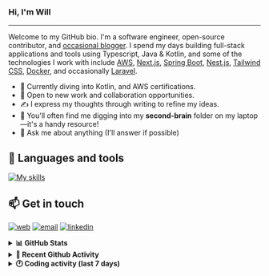 ### Hi, I'm Will

---

Welcome to my GitHub bio. I'm a software engineer, open-source contributor, and [occasional blogger][blog]. I spend my days building full-stack applications and tools using Typescript, Java & Kotlin, and some of the technologies I work with include [AWS](https://aws.amazon.com/fr/), [Next.js](https://nextjs.org/), [Spring Boot](https://spring.io/projects/spring-boot), [Nest.js](https://nestjs.com/), [Tailwind CSS](https://github.com/tailwindlabs/tailwindcss), [Docker](https://www.docker.com/), and occasionally [Laravel](https://laravel.com/).

- 🔭 Currently diving into Kotlin, and AWS certifications.
- 👯 Open to new work and collaboration opportunities.
- ✍️ I express my thoughts through writing to refine my ideas.
- 🧠 You'll often find me digging into my **second-brain** folder on my laptop—it's a handy resource!
- 💬 Ask me about anything (I'll answer if possible)

## 🎨 Languages and tools

[![My skills](https://skillicons.dev/icons?i=typescript,js,nodejs,nest,java,kotlin,spring,python,fastapi,django,aws,docker,vscode,idea,tailwind&perline=15)](https://wilfriedago.dev/about#skills)

## 📫 Get in touch
[![web](https://img.shields.io/badge/WEBSITE-12100E?logo=google-earth&color=282A36)][website]
[![email](https://img.shields.io/badge/MAIL-12100E?logo=mailgun&color=282A36)][mail]
[![linkedin](https://img.shields.io/badge/LINKEDIN-12100E?logo=linkedin&color=282A36)][linkedin]


<details>
  <summary><b>📊 GitHub Stats</b></summary>
	<br/>
	<p align="left">
		<img width="49.5%" src="https://github-readme-stats.vercel.app/api?username=wilfriedago&show_icons=true&count_private=true&title_color=10b981&icon_color=10b981&theme=react&hide_border=true" />
		<img width="49.5%" src="https://streak-stats.demolab.com/?user=wilfriedago&hide_border=true&theme=react&ring=10b981&fire=fff&currStreakNum=fff&sideLabels=10b981&currStreakLabel=10b981&sideNums=fff" />
	</p>
</details>

<details>
  <summary><b>📅 Recent Github Activity</b></summary>
	<br>

<!--RECENT_ACTIVITY:last_update-->
Last Updated: Thursday, September 11th, 2025, 4:18:45 AM
<!--RECENT_ACTIVITY:last_update_end-->

<!--RECENT_ACTIVITY:start-->
1. 🔱 Forked [wilfriedago/mifos-x-web-app-react](https://github.com/wilfriedago/mifos-x-web-app-react) from [openMF/mifos-x-web-app-react](https://github.com/openMF/mifos-x-web-app-react)<br>
2. ⭐ Starred [openMF/mifos-x-web-app-react](https://github.com/openMF/mifos-x-web-app-react)<br>
3. ⬆️ Pushed 1 commit(s) to [thewlabs/eslint-config](https://github.com/thewlabs/eslint-config)<br>
4. ⬆️ Pushed 16 commit(s) to [thewlabs/eslint-config](https://github.com/thewlabs/eslint-config)<br>
5. ⬆️ Pushed 2 commit(s) to [wilfriedago/dotfiles](https://github.com/wilfriedago/dotfiles)<br>
<!--RECENT_ACTIVITY:end-->
</details>

<details>
  <summary><b>🕐 Coding activity (last 7 days)</b></summary>
	<br>

<!--START_SECTION:waka-->

```python
Total Time: 26 hrs 39 mins

Java              19 hrs 30 mins  ██████████████████▒░░░░░░   73.18 %
Kotlin            1 hr 50 mins    █▓░░░░░░░░░░░░░░░░░░░░░░░   06.93 %
XML               32 mins         ▓░░░░░░░░░░░░░░░░░░░░░░░░   02.06 %
Groovy            15 mins         ▒░░░░░░░░░░░░░░░░░░░░░░░░   00.95 %
Gradle            14 mins         ▒░░░░░░░░░░░░░░░░░░░░░░░░   00.94 %
Docker            6 mins          ░░░░░░░░░░░░░░░░░░░░░░░░░   00.41 %
Java Properties   4 mins          ░░░░░░░░░░░░░░░░░░░░░░░░░   00.27 %
Properties        3 mins          ░░░░░░░░░░░░░░░░░░░░░░░░░   00.22 %
```

<!--END_SECTION:waka-->
</details>

[website]: https://wilfriedago.me
[linkedin]: https://linkedin.com/in/wilfriedago
[blog]: https://wilfriedago.me/blog
[mail]: mailto:hello@wilfriedago.me
